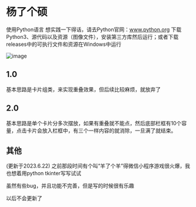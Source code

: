 # 杨了个硕
使用Python语言
想实践一下得话，请去Python官网：www.python.org
下载Python3、源代码以及资源（图像文件），安装第三方库然后运行；或者下载releases中的可执行文件和资源在Windows中运行

![image](https://user-images.githubusercontent.com/111341725/198824698-97f553b0-d689-45a0-aabe-2e5a4fdc0c94.png)

## 1.0
基本思路是卡片组类，来实现重叠效果，但后续比较麻烦，就放弃了

## 2.0
基本思路是单个卡片分多次摆放，如果有重叠就不能点，然后底部栏框有10个容量，点击卡片会放入栏框中，有三个一样内容的就消除，一旦满了就结束。

## 其他
(更新于2023.6.22)
之前那段时间有个叫“羊了个羊”得微信小程序游戏很火爆，我也想着用python tkinter写写试试

虽然有些bug，并且功能不完善，但是写的时候很有乐趣

以后不会更新了
